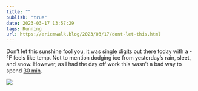 ```yaml
---
title: ""
publish: "true"
date: 2023-03-17 13:57:29
tags: Running
url: https://ericmwalk.blog/2023/03/17/dont-let-this.html
---
```


Don’t let this sunshine fool you, it was single digits out there today with a -°F feels like temp. Not to mention dodging ice from yesterday’s rain, sleet, and snow. However, as I had the day off work this wasn’t a bad way to spend [30 min](http://www.strava.com/activities/8731114657).

![](https://ericmwalk.blog/uploads/2023/f9363cf170.jpg)